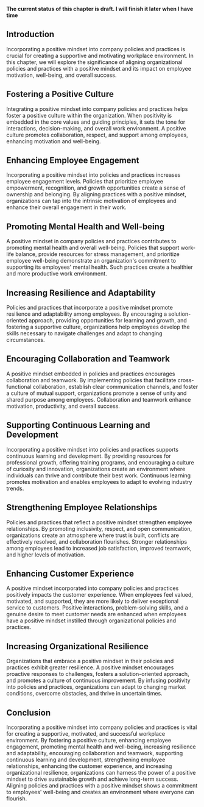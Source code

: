 **The current status of this chapter is draft. I will finish it later when I have time**

Introduction
------------

Incorporating a positive mindset into company policies and practices is crucial for creating a supportive and motivating workplace environment. In this chapter, we will explore the significance of aligning organizational policies and practices with a positive mindset and its impact on employee motivation, well-being, and overall success.

Fostering a Positive Culture
----------------------------

Integrating a positive mindset into company policies and practices helps foster a positive culture within the organization. When positivity is embedded in the core values and guiding principles, it sets the tone for interactions, decision-making, and overall work environment. A positive culture promotes collaboration, respect, and support among employees, enhancing motivation and well-being.

Enhancing Employee Engagement
-----------------------------

Incorporating a positive mindset into policies and practices increases employee engagement levels. Policies that prioritize employee empowerment, recognition, and growth opportunities create a sense of ownership and belonging. By aligning practices with a positive mindset, organizations can tap into the intrinsic motivation of employees and enhance their overall engagement in their work.

Promoting Mental Health and Well-being
--------------------------------------

A positive mindset in company policies and practices contributes to promoting mental health and overall well-being. Policies that support work-life balance, provide resources for stress management, and prioritize employee well-being demonstrate an organization's commitment to supporting its employees' mental health. Such practices create a healthier and more productive work environment.

Increasing Resilience and Adaptability
--------------------------------------

Policies and practices that incorporate a positive mindset promote resilience and adaptability among employees. By encouraging a solution-oriented approach, providing opportunities for learning and growth, and fostering a supportive culture, organizations help employees develop the skills necessary to navigate challenges and adapt to changing circumstances.

Encouraging Collaboration and Teamwork
--------------------------------------

A positive mindset embedded in policies and practices encourages collaboration and teamwork. By implementing policies that facilitate cross-functional collaboration, establish clear communication channels, and foster a culture of mutual support, organizations promote a sense of unity and shared purpose among employees. Collaboration and teamwork enhance motivation, productivity, and overall success.

Supporting Continuous Learning and Development
----------------------------------------------

Incorporating a positive mindset into policies and practices supports continuous learning and development. By providing resources for professional growth, offering training programs, and encouraging a culture of curiosity and innovation, organizations create an environment where individuals can thrive and contribute their best work. Continuous learning promotes motivation and enables employees to adapt to evolving industry trends.

Strengthening Employee Relationships
------------------------------------

Policies and practices that reflect a positive mindset strengthen employee relationships. By promoting inclusivity, respect, and open communication, organizations create an atmosphere where trust is built, conflicts are effectively resolved, and collaboration flourishes. Stronger relationships among employees lead to increased job satisfaction, improved teamwork, and higher levels of motivation.

Enhancing Customer Experience
-----------------------------

A positive mindset incorporated into company policies and practices positively impacts the customer experience. When employees feel valued, motivated, and supported, they are more likely to deliver exceptional service to customers. Positive interactions, problem-solving skills, and a genuine desire to meet customer needs are enhanced when employees have a positive mindset instilled through organizational policies and practices.

Increasing Organizational Resilience
------------------------------------

Organizations that embrace a positive mindset in their policies and practices exhibit greater resilience. A positive mindset encourages proactive responses to challenges, fosters a solution-oriented approach, and promotes a culture of continuous improvement. By infusing positivity into policies and practices, organizations can adapt to changing market conditions, overcome obstacles, and thrive in uncertain times.

Conclusion
----------

Incorporating a positive mindset into company policies and practices is vital for creating a supportive, motivated, and successful workplace environment. By fostering a positive culture, enhancing employee engagement, promoting mental health and well-being, increasing resilience and adaptability, encouraging collaboration and teamwork, supporting continuous learning and development, strengthening employee relationships, enhancing the customer experience, and increasing organizational resilience, organizations can harness the power of a positive mindset to drive sustainable growth and achieve long-term success. Aligning policies and practices with a positive mindset shows a commitment to employees' well-being and creates an environment where everyone can flourish.

